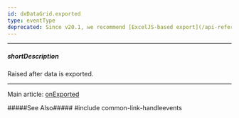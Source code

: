 ```yaml
---
id: dxDataGrid.exported
type: eventType
deprecated: Since v20.1, we recommend [ExcelJS-based export](/api-reference/10%20UI%20Widgets/dxDataGrid/1%20Configuration/export '/Documentation/ApiReference/UI_Components/dxDataGrid/Configuration/export/') which does not use this option.
---
```

---
##### shortDescription
Raised after data is exported.

---
Main article: [onExported](/api-reference/10%20UI%20Widgets/dxDataGrid/1%20Configuration/onExported.md '/Documentation/ApiReference/UI_Components/dxDataGrid/Configuration/#onExported')

#####See Also#####
#include common-link-handleevents